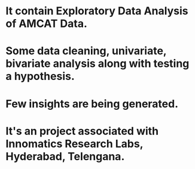 # It contain Exploratory Data Analysis of AMCAT Data.
# Some data cleaning, univariate, bivariate analysis along with testing a hypothesis.
# Few insights are being generated.
# It's an project associated with Innomatics Research Labs, Hyderabad, Telengana.
